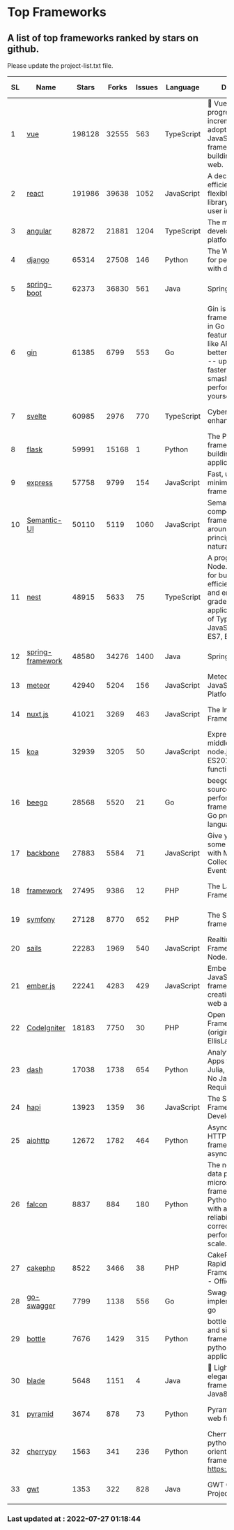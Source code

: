 # Top Frameworks
## A list of top frameworks ranked by stars on github.  
Please update the project-list.txt file.

| SL| Name  | Stars| Forks| Issues | Language | Description | Last Commit |
| --| ------| -----| ---- | ------ | -------- | ----------- | ----------- |
| 1 | [vue](https://github.com/vuejs/vue) | 198128 | 32555 | 563 | TypeScript | 🖖 Vue.js is a progressive, incrementally-adoptable JavaScript framework for building UI on the web. | 2022-07-22 03:24:39 |
| 2 | [react](https://github.com/facebook/react) | 191986 | 39638 | 1052 | JavaScript | A declarative, efficient, and flexible JavaScript library for building user interfaces. | 2022-07-26 04:35:51 |
| 3 | [angular](https://github.com/angular/angular) | 82872 | 21881 | 1204 | TypeScript | The modern web developer’s platform | 2022-07-22 18:34:00 |
| 4 | [django](https://github.com/django/django) | 65314 | 27508 | 146 | Python | The Web framework for perfectionists with deadlines. | 2022-07-26 18:21:27 |
| 5 | [spring-boot](https://github.com/spring-projects/spring-boot) | 62373 | 36830 | 561 | Java | Spring Boot | 2022-07-26 22:11:00 |
| 6 | [gin](https://github.com/gin-gonic/gin) | 61385 | 6799 | 553 | Go | Gin is a HTTP web framework written in Go (Golang). It features a Martini-like API with much better performance -- up to 40 times faster. If you need smashing performance, get yourself some Gin. | 2022-07-05 01:58:06 |
| 7 | [svelte](https://github.com/sveltejs/svelte) | 60985 | 2976 | 770 | TypeScript | Cybernetically enhanced web apps | 2022-07-25 19:10:13 |
| 8 | [flask](https://github.com/pallets/flask) | 59991 | 15168 | 1 | Python | The Python micro framework for building web applications. | 2022-07-25 14:35:17 |
| 9 | [express](https://github.com/expressjs/express) | 57758 | 9799 | 154 | JavaScript | Fast, unopinionated, minimalist web framework for node. | 2022-05-20 15:57:37 |
| 10 | [Semantic-UI](https://github.com/Semantic-Org/Semantic-UI) | 50110 | 5119 | 1060 | JavaScript | Semantic is a UI component framework based around useful principles from natural language. | 2018-10-21 20:59:02 |
| 11 | [nest](https://github.com/nestjs/nest) | 48915 | 5633 | 75 | TypeScript | A progressive Node.js framework for building efficient, scalable, and enterprise-grade server-side applications on top of TypeScript & JavaScript (ES6, ES7, ES8) 🚀 | 2022-07-26 11:29:26 |
| 12 | [spring-framework](https://github.com/spring-projects/spring-framework) | 48580 | 34276 | 1400 | Java | Spring Framework | 2022-07-26 15:56:17 |
| 13 | [meteor](https://github.com/meteor/meteor) | 42940 | 5204 | 156 | JavaScript | Meteor, the JavaScript App Platform | 2022-07-26 13:20:05 |
| 14 | [nuxt.js](https://github.com/nuxt/nuxt.js) | 41021 | 3269 | 463 | JavaScript | The Intuitive Vue(2) Framework | 2022-07-12 08:43:35 |
| 15 | [koa](https://github.com/koajs/koa) | 32939 | 3205 | 50 | JavaScript | Expressive middleware for node.js using ES2017 async functions | 2022-07-13 16:11:33 |
| 16 | [beego](https://github.com/beego/beego) | 28568 | 5520 | 21 | Go | beego is an open-source, high-performance web framework for the Go programming language. | 2022-07-19 13:52:40 |
| 17 | [backbone](https://github.com/jashkenas/backbone) | 27883 | 5584 | 71 | JavaScript | Give your JS App some Backbone with Models, Views, Collections, and Events | 2022-04-26 12:19:45 |
| 18 | [framework](https://github.com/laravel/framework) | 27495 | 9386 | 12 | PHP | The Laravel Framework. | 2022-07-26 18:43:50 |
| 19 | [symfony](https://github.com/symfony/symfony) | 27128 | 8770 | 652 | PHP | The Symfony PHP framework | 2022-07-26 08:55:05 |
| 20 | [sails](https://github.com/balderdashy/sails) | 22283 | 1969 | 540 | JavaScript | Realtime MVC Framework for Node.js | 2022-05-27 21:40:10 |
| 21 | [ember.js](https://github.com/emberjs/ember.js) | 22241 | 4283 | 429 | JavaScript | Ember.js - A JavaScript framework for creating ambitious web applications | 2022-07-25 17:54:35 |
| 22 | [CodeIgniter](https://github.com/bcit-ci/CodeIgniter) | 18183 | 7750 | 30 | PHP | Open Source PHP Framework (originally from EllisLab) | 2022-06-27 19:12:41 |
| 23 | [dash](https://github.com/plotly/dash) | 17038 | 1738 | 654 | Python | Analytical Web Apps for Python, R, Julia, and Jupyter. No JavaScript Required. | 2022-07-21 13:14:03 |
| 24 | [hapi](https://github.com/hapijs/hapi) | 13923 | 1359 | 36 | JavaScript | The Simple, Secure Framework Developers Trust | 2022-06-13 17:44:05 |
| 25 | [aiohttp](https://github.com/aio-libs/aiohttp) | 12672 | 1782 | 464 | Python | Asynchronous HTTP client/server framework for asyncio and Python | 2022-07-24 11:58:16 |
| 26 | [falcon](https://github.com/falconry/falcon) | 8837 | 884 | 180 | Python | The no-magic web data plane API and microservices framework for Python developers, with a focus on reliability, correctness, and performance at scale. | 2022-06-27 20:23:03 |
| 27 | [cakephp](https://github.com/cakephp/cakephp) | 8522 | 3466 | 38 | PHP | CakePHP: The Rapid Development Framework for PHP - Official Repository | 2022-07-27 00:52:07 |
| 28 | [go-swagger](https://github.com/go-swagger/go-swagger) | 7799 | 1138 | 556 | Go | Swagger 2.0 implementation for go | 2022-06-14 15:48:24 |
| 29 | [bottle](https://github.com/bottlepy/bottle) | 7676 | 1429 | 315 | Python | bottle.py is a fast and simple micro-framework for python web-applications. | 2022-06-29 07:36:57 |
| 30 | [blade](https://github.com/lets-blade/blade) | 5648 | 1151 | 4 | Java | :rocket: Lightning fast and elegant mvc framework for Java8 | 2022-05-10 12:38:06 |
| 31 | [pyramid](https://github.com/Pylons/pyramid) | 3674 | 878 | 73 | Python | Pyramid - A Python web framework | 2022-03-13 22:49:13 |
| 32 | [cherrypy](https://github.com/cherrypy/cherrypy) | 1563 | 341 | 236 | Python | CherryPy is a pythonic, object-oriented HTTP framework.      https://cherrypy.dev | 2022-07-17 20:36:25 |
| 33 | [gwt](https://github.com/gwtproject/gwt) | 1353 | 322 | 828 | Java | GWT Open Source Project | 2022-07-26 22:23:28 |

### Last updated at : 2022-07-27 01:18:44
